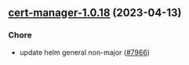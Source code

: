 

## [cert-manager-1.0.18](https://github.com/truecharts/charts/compare/cert-manager-1.0.17...cert-manager-1.0.18) (2023-04-13)

### Chore

- update helm general non-major ([#7966](https://github.com/truecharts/charts/issues/7966))
  
  
